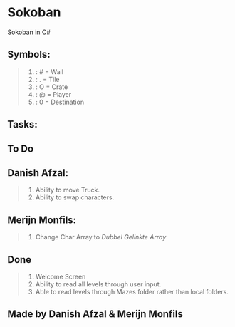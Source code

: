 # Sokoban
Sokoban in C#

## Symbols:
> 1. : # = Wall
> 2. : . = Tile
> 3. : O = Crate
> 4. : @ = Player
> 5. : 0 = Destination


## Tasks:

## To Do
## Danish Afzal: 
> 1. Ability to move Truck.
> 2. Ability to swap characters.

## Merijn Monfils:
> 1. Change Char Array to *Dubbel Gelinkte Array*

## Done
> 1. Welcome Screen
> 2. Ability to read all levels through user input. 
> 3. Able to read levels through Mazes folder rather than local folders.

## Made by Danish Afzal & Merijn Monfils

